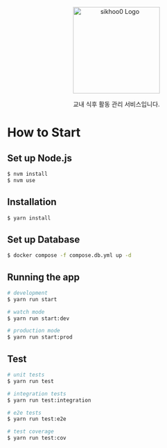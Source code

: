 <p align="center">
  <img src="https://github.com/sikhoo0/sikhoo0-server/assets/68471917/408b9f89-d0dd-44e7-969a-e10737f764e3" width="200" alt="sikhoo0 Logo" />
</p>
<p align="center">
    교내 식후 활동 관리 서비스입니다.
</p>

# How to Start
## Set up Node.js
```bash
$ nvm install
$ nvm use
```

## Installation

```bash
$ yarn install
```

## Set up Database

```bash
$ docker compose -f compose.db.yml up -d
```

## Running the app

```bash
# development
$ yarn run start

# watch mode
$ yarn run start:dev

# production mode
$ yarn run start:prod
```

## Test

```bash
# unit tests
$ yarn run test

# integration tests
$ yarn run test:integration

# e2e tests
$ yarn run test:e2e

# test coverage
$ yarn run test:cov
```
